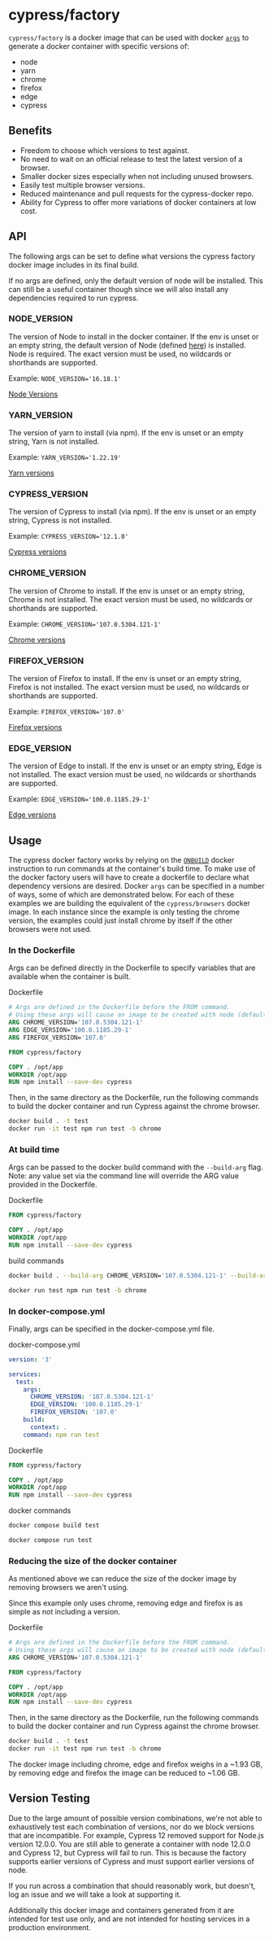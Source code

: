 # cypress/factory

`cypress/factory` is a docker image that can be used with docker [`args`](https://docs.docker.com/engine/reference/builder/#arg) to generate a docker container with specific versions of:

* node
* yarn
* chrome
* firefox
* edge
* cypress

## Benefits

* Freedom to choose which versions to test against.
* No need to wait on an official release to test the latest version of a browser.
* Smaller docker sizes especially when not including unused browsers.
* Easily test multiple browser versions.
* Reduced maintenance and pull requests for the cypress-docker repo.
* Ability for Cypress to offer more variations of docker containers at low cost.

## API

The following args can be set to define what versions the cypress factory docker image includes in its final build.

If no args are defined, only the default version of node will be installed. This can still be a useful container though since we will also install any dependencies required to run cypress.

### NODE_VERSION

The version of Node to install in the docker container. If the env is unset or an empty string, the default version of Node (defined [here](./.env)) is installed. Node is required. The exact version must be used, no wildcards or shorthands are supported.

Example: `NODE_VERSION='16.18.1'`

[Node Versions](https://nodejs.org/en/download/releases)

### YARN_VERSION

The version of yarn to install (via npm). If the env is unset or an empty string, Yarn is not installed.

Example: `YARN_VERSION='1.22.19'`

[Yarn versions](https://www.npmjs.com/package/yarn)

### CYPRESS_VERSION

The version of Cypress to install (via npm). If the env is unset or an empty string, Cypress is not installed.

Example: `CYPRESS_VERSION='12.1.0'`

[Cypress versions](https://www.npmjs.com/package/cypress)

### CHROME_VERSION

The version of Chrome to install. If the env is unset or an empty string, Chrome is not installed. The exact version must be used, no wildcards or shorthands are supported.

Example: `CHROME_VERSION='107.0.5304.121-1'`

[Chrome versions](https://www.ubuntuupdates.org/package/google_chrome/stable/main/base/google-chrome-stable)

### FIREFOX_VERSION

The version of Firefox to install. If the env is unset or an empty string, Firefox is not installed. The exact version must be used, no wildcards or shorthands are supported.

Example: `FIREFOX_VERSION='107.0'`

[Firefox versions](https://download-installer.cdn.mozilla.net/pub/firefox/releases/)

### EDGE_VERSION

The version of Edge to install. If the env is unset or an empty string, Edge is not installed. The exact version must be used, no wildcards or shorthands are supported.

Example: `EDGE_VERSION='100.0.1185.29-1'`

[Edge versions](https://packages.microsoft.com/repos/edge/pool/main/m/microsoft-edge-stable/)

## Usage

The cypress docker factory works by relying on the [`ONBUILD`](https://docs.docker.com/engine/reference/builder/#onbuild) docker instruction to run commands at the container's build time. To make use of the docker factory users will have to create a dockerfile to declare what dependency versions are desired. Docker `args` can be specified in a number of ways, some of which are demonstrated below. For each of these examples we are building the equivalent of the `cypress/browsers` docker image. In each instance since the example is only testing the chrome version, the examples could just install chrome by itself if the other browsers were not used.

### In the Dockerfile

Args can be defined directly in the Dockerfile to specify variables that are available when the container is built.

Dockerfile

```dockerfile
# Args are defined in the Dockerfile before the FROM command.
# Using these args will cause an image to be created with node (default version is 16.18.1), chrome, firefox and edge.
ARG CHROME_VERSION='107.0.5304.121-1'
ARG EDGE_VERSION='100.0.1185.29-1'
ARG FIREFOX_VERSION='107.0'

FROM cypress/factory

COPY . /opt/app
WORKDIR /opt/app
RUN npm install --save-dev cypress
```

Then, in the same directory as the Dockerfile, run the following commands to build the docker container and run Cypress against the chrome browser.

```bash
docker build . -t test
docker run -it test npm run test -b chrome
```

### At build time

Args can be passed to the docker build command with the `--build-arg` flag. Note: any value set via the command line will override the ARG value provided in the Dockerfile.

Dockerfile

```dockerfile
FROM cypress/factory

COPY . /opt/app
WORKDIR /opt/app
RUN npm install --save-dev cypress
```

build commands

```bash
docker build . --build-arg CHROME_VERSION='107.0.5304.121-1' --build-arg EDGE_VERSION='100.0.1185.29-1' --build-arg FIREFOX_VERSION='107.0' -t test

docker run test npm run test -b chrome
```

### In docker-compose.yml

Finally, args can be specified in the docker-compose.yml file.

docker-compose.yml

```yml
version: '3'

services:
  test:
    args:
      CHROME_VERSION: '107.0.5304.121-1'
      EDGE_VERSION: '100.0.1185.29-1'
      FIREFOX_VERSION: '107.0'
    build:
      context: .
    command: npm run test
```

Dockerfile

```dockerfile
FROM cypress/factory

COPY . /opt/app
WORKDIR /opt/app
RUN npm install --save-dev cypress
```

docker commands

```bash
docker compose build test

docker compose run test
```

### Reducing the size of the docker container

As mentioned above we can reduce the size of the docker image by removing browsers we aren't using.

Since this example only uses chrome, removing edge and firefox is as simple as not including a version.

Dockerfile

```dockerfile
# Args are defined in the Dockerfile before the FROM command.
# Using these args will cause an image to be created with node (default version is 16.18.1), chrome, firefox and edge.
ARG CHROME_VERSION='107.0.5304.121-1'

FROM cypress/factory

COPY . /opt/app
WORKDIR /opt/app
RUN npm install --save-dev cypress
```

Then, in the same directory as the Dockerfile, run the following commands to build the docker container and run Cypress against the chrome browser.

```bash
docker build . -t test
docker run -it test npm run test -b chrome
```

The docker image including chrome, edge and firefox weighs in a ~1.93 GB, by removing edge and firefox the image can be reduced to ~1.06 GB.

## Version Testing

Due to the large amount of possible version combinations, we're not able to exhaustively test each combination of versions, nor do we block versions that are incompatible. For example, Cypress 12 removed support for Node.js version 12.0.0. You are still able to generate a container with node 12.0.0 and Cypress 12, but Cypress will fail to run. This is because the factory supports earlier versions of Cypress and must support earlier versions of node.

If you run across a combination that should reasonably work, but doesn't, log an issue and we will take a look at supporting it.

Additionally this docker image and containers generated from it are intended for test use only, and are not intended for hosting services in a production environment.
